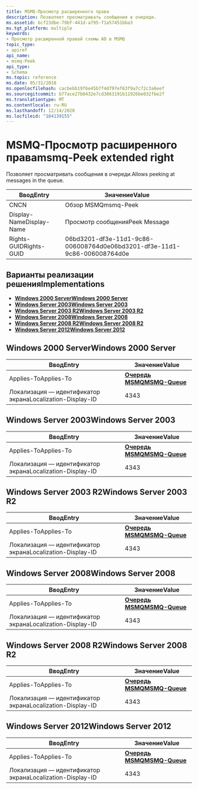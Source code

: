 ```yaml
---
title: MSMQ-Просмотр расширенного права
description: Позволяет просматривать сообщения в очереди.
ms.assetid: bcf23dbe-79bf-441d-a795-f1a57451bba3
ms.tgt_platform: multiple
keywords:
- Просмотр расширенной правой схемы AD в MSMQ
topic_type:
- apiref
api_name:
- msmq-Peek
api_type:
- Schema
ms.topic: reference
ms.date: 05/31/2018
ms.openlocfilehash: cacbebb19f6e45b7f4d797ef63f9a7c72c3a6eef
ms.sourcegitcommit: b77ace27b0432e7cd3863191b11926be032fbe2f
ms.translationtype: MT
ms.contentlocale: ru-RU
ms.lasthandoff: 12/14/2020
ms.locfileid: "104139155"
---
```

# <a name="msmq-peek-extended-right"></a><span data-ttu-id="dbcb3-104">MSMQ-Просмотр расширенного права</span><span class="sxs-lookup"><span data-stu-id="dbcb3-104">msmq-Peek extended right</span></span>

<span data-ttu-id="dbcb3-105">Позволяет просматривать сообщения в очереди.</span><span class="sxs-lookup"><span data-stu-id="dbcb3-105">Allows peeking at messages in the queue.</span></span>



| <span data-ttu-id="dbcb3-106">Ввод</span><span class="sxs-lookup"><span data-stu-id="dbcb3-106">Entry</span></span> | <span data-ttu-id="dbcb3-107">Значение</span><span class="sxs-lookup"><span data-stu-id="dbcb3-107">Value</span></span> |
|--------------|--------------------------------------|
| <span data-ttu-id="dbcb3-108">CN</span><span class="sxs-lookup"><span data-stu-id="dbcb3-108">CN</span></span>           | <span data-ttu-id="dbcb3-109">Обзор MSMQ</span><span class="sxs-lookup"><span data-stu-id="dbcb3-109">msmq-Peek</span></span>                            |
| <span data-ttu-id="dbcb3-110">Display-Name</span><span class="sxs-lookup"><span data-stu-id="dbcb3-110">Display-Name</span></span> | <span data-ttu-id="dbcb3-111">Просмотр сообщения</span><span class="sxs-lookup"><span data-stu-id="dbcb3-111">Peek Message</span></span>                         |
| <span data-ttu-id="dbcb3-112">Rights-GUID</span><span class="sxs-lookup"><span data-stu-id="dbcb3-112">Rights-GUID</span></span>  | <span data-ttu-id="dbcb3-113">06bd3201-df3e-11d1-9c86-006008764d0e</span><span class="sxs-lookup"><span data-stu-id="dbcb3-113">06bd3201-df3e-11d1-9c86-006008764d0e</span></span> |



## <a name="implementations"></a><span data-ttu-id="dbcb3-114">Варианты реализации решения</span><span class="sxs-lookup"><span data-stu-id="dbcb3-114">Implementations</span></span>

-   [<span data-ttu-id="dbcb3-115">**Windows 2000 Server**</span><span class="sxs-lookup"><span data-stu-id="dbcb3-115">**Windows 2000 Server**</span></span>](#windows-2000-server)
-   [<span data-ttu-id="dbcb3-116">**Windows Server 2003**</span><span class="sxs-lookup"><span data-stu-id="dbcb3-116">**Windows Server 2003**</span></span>](#windows-server-2003)
-   [<span data-ttu-id="dbcb3-117">**Windows Server 2003 R2**</span><span class="sxs-lookup"><span data-stu-id="dbcb3-117">**Windows Server 2003 R2**</span></span>](#windows-server-2003-r2)
-   [<span data-ttu-id="dbcb3-118">**Windows Server 2008**</span><span class="sxs-lookup"><span data-stu-id="dbcb3-118">**Windows Server 2008**</span></span>](#windows-server-2008)
-   [<span data-ttu-id="dbcb3-119">**Windows Server 2008 R2**</span><span class="sxs-lookup"><span data-stu-id="dbcb3-119">**Windows Server 2008 R2**</span></span>](#windows-server-2008-r2)
-   [<span data-ttu-id="dbcb3-120">**Windows Server 2012**</span><span class="sxs-lookup"><span data-stu-id="dbcb3-120">**Windows Server 2012**</span></span>](#windows-server-2012)

## <a name="windows-2000-server"></a><span data-ttu-id="dbcb3-121">Windows 2000 Server</span><span class="sxs-lookup"><span data-stu-id="dbcb3-121">Windows 2000 Server</span></span>



| <span data-ttu-id="dbcb3-122">Ввод</span><span class="sxs-lookup"><span data-stu-id="dbcb3-122">Entry</span></span> | <span data-ttu-id="dbcb3-123">Значение</span><span class="sxs-lookup"><span data-stu-id="dbcb3-123">Value</span></span> |
|-------------------------|----------------------------------------------|
| <span data-ttu-id="dbcb3-124">Applies-To</span><span class="sxs-lookup"><span data-stu-id="dbcb3-124">Applies-To</span></span>              | [<span data-ttu-id="dbcb3-125">**Очередь MSMQ**</span><span class="sxs-lookup"><span data-stu-id="dbcb3-125">**MSMQ-Queue**</span></span>](c-msmqqueue.md)<br/> |
| <span data-ttu-id="dbcb3-126">Локализация — идентификатор экрана</span><span class="sxs-lookup"><span data-stu-id="dbcb3-126">Localization-Display-ID</span></span> | <span data-ttu-id="dbcb3-127">43</span><span class="sxs-lookup"><span data-stu-id="dbcb3-127">43</span></span>                                           |



## <a name="windows-server-2003"></a><span data-ttu-id="dbcb3-128">Windows Server 2003</span><span class="sxs-lookup"><span data-stu-id="dbcb3-128">Windows Server 2003</span></span>



| <span data-ttu-id="dbcb3-129">Ввод</span><span class="sxs-lookup"><span data-stu-id="dbcb3-129">Entry</span></span> | <span data-ttu-id="dbcb3-130">Значение</span><span class="sxs-lookup"><span data-stu-id="dbcb3-130">Value</span></span> |
|-------------------------|----------------------------------------------|
| <span data-ttu-id="dbcb3-131">Applies-To</span><span class="sxs-lookup"><span data-stu-id="dbcb3-131">Applies-To</span></span>              | [<span data-ttu-id="dbcb3-132">**Очередь MSMQ**</span><span class="sxs-lookup"><span data-stu-id="dbcb3-132">**MSMQ-Queue**</span></span>](c-msmqqueue.md)<br/> |
| <span data-ttu-id="dbcb3-133">Локализация — идентификатор экрана</span><span class="sxs-lookup"><span data-stu-id="dbcb3-133">Localization-Display-ID</span></span> | <span data-ttu-id="dbcb3-134">43</span><span class="sxs-lookup"><span data-stu-id="dbcb3-134">43</span></span>                                           |



## <a name="windows-server-2003-r2"></a><span data-ttu-id="dbcb3-135">Windows Server 2003 R2</span><span class="sxs-lookup"><span data-stu-id="dbcb3-135">Windows Server 2003 R2</span></span>



| <span data-ttu-id="dbcb3-136">Ввод</span><span class="sxs-lookup"><span data-stu-id="dbcb3-136">Entry</span></span> | <span data-ttu-id="dbcb3-137">Значение</span><span class="sxs-lookup"><span data-stu-id="dbcb3-137">Value</span></span> |
|-------------------------|----------------------------------------------|
| <span data-ttu-id="dbcb3-138">Applies-To</span><span class="sxs-lookup"><span data-stu-id="dbcb3-138">Applies-To</span></span>              | [<span data-ttu-id="dbcb3-139">**Очередь MSMQ**</span><span class="sxs-lookup"><span data-stu-id="dbcb3-139">**MSMQ-Queue**</span></span>](c-msmqqueue.md)<br/> |
| <span data-ttu-id="dbcb3-140">Локализация — идентификатор экрана</span><span class="sxs-lookup"><span data-stu-id="dbcb3-140">Localization-Display-ID</span></span> | <span data-ttu-id="dbcb3-141">43</span><span class="sxs-lookup"><span data-stu-id="dbcb3-141">43</span></span>                                           |



## <a name="windows-server-2008"></a><span data-ttu-id="dbcb3-142">Windows Server 2008</span><span class="sxs-lookup"><span data-stu-id="dbcb3-142">Windows Server 2008</span></span>



| <span data-ttu-id="dbcb3-143">Ввод</span><span class="sxs-lookup"><span data-stu-id="dbcb3-143">Entry</span></span> | <span data-ttu-id="dbcb3-144">Значение</span><span class="sxs-lookup"><span data-stu-id="dbcb3-144">Value</span></span> |
|-------------------------|----------------------------------------------|
| <span data-ttu-id="dbcb3-145">Applies-To</span><span class="sxs-lookup"><span data-stu-id="dbcb3-145">Applies-To</span></span>              | [<span data-ttu-id="dbcb3-146">**Очередь MSMQ**</span><span class="sxs-lookup"><span data-stu-id="dbcb3-146">**MSMQ-Queue**</span></span>](c-msmqqueue.md)<br/> |
| <span data-ttu-id="dbcb3-147">Локализация — идентификатор экрана</span><span class="sxs-lookup"><span data-stu-id="dbcb3-147">Localization-Display-ID</span></span> | <span data-ttu-id="dbcb3-148">43</span><span class="sxs-lookup"><span data-stu-id="dbcb3-148">43</span></span>                                           |



## <a name="windows-server-2008-r2"></a><span data-ttu-id="dbcb3-149">Windows Server 2008 R2</span><span class="sxs-lookup"><span data-stu-id="dbcb3-149">Windows Server 2008 R2</span></span>



| <span data-ttu-id="dbcb3-150">Ввод</span><span class="sxs-lookup"><span data-stu-id="dbcb3-150">Entry</span></span> | <span data-ttu-id="dbcb3-151">Значение</span><span class="sxs-lookup"><span data-stu-id="dbcb3-151">Value</span></span> |
|-------------------------|----------------------------------------------|
| <span data-ttu-id="dbcb3-152">Applies-To</span><span class="sxs-lookup"><span data-stu-id="dbcb3-152">Applies-To</span></span>              | [<span data-ttu-id="dbcb3-153">**Очередь MSMQ**</span><span class="sxs-lookup"><span data-stu-id="dbcb3-153">**MSMQ-Queue**</span></span>](c-msmqqueue.md)<br/> |
| <span data-ttu-id="dbcb3-154">Локализация — идентификатор экрана</span><span class="sxs-lookup"><span data-stu-id="dbcb3-154">Localization-Display-ID</span></span> | <span data-ttu-id="dbcb3-155">43</span><span class="sxs-lookup"><span data-stu-id="dbcb3-155">43</span></span>                                           |



## <a name="windows-server-2012"></a><span data-ttu-id="dbcb3-156">Windows Server 2012</span><span class="sxs-lookup"><span data-stu-id="dbcb3-156">Windows Server 2012</span></span>



| <span data-ttu-id="dbcb3-157">Ввод</span><span class="sxs-lookup"><span data-stu-id="dbcb3-157">Entry</span></span> | <span data-ttu-id="dbcb3-158">Значение</span><span class="sxs-lookup"><span data-stu-id="dbcb3-158">Value</span></span> |
|-------------------------|----------------------------------------------|
| <span data-ttu-id="dbcb3-159">Applies-To</span><span class="sxs-lookup"><span data-stu-id="dbcb3-159">Applies-To</span></span>              | [<span data-ttu-id="dbcb3-160">**Очередь MSMQ**</span><span class="sxs-lookup"><span data-stu-id="dbcb3-160">**MSMQ-Queue**</span></span>](c-msmqqueue.md)<br/> |
| <span data-ttu-id="dbcb3-161">Локализация — идентификатор экрана</span><span class="sxs-lookup"><span data-stu-id="dbcb3-161">Localization-Display-ID</span></span> | <span data-ttu-id="dbcb3-162">43</span><span class="sxs-lookup"><span data-stu-id="dbcb3-162">43</span></span>                                           |



 

 





